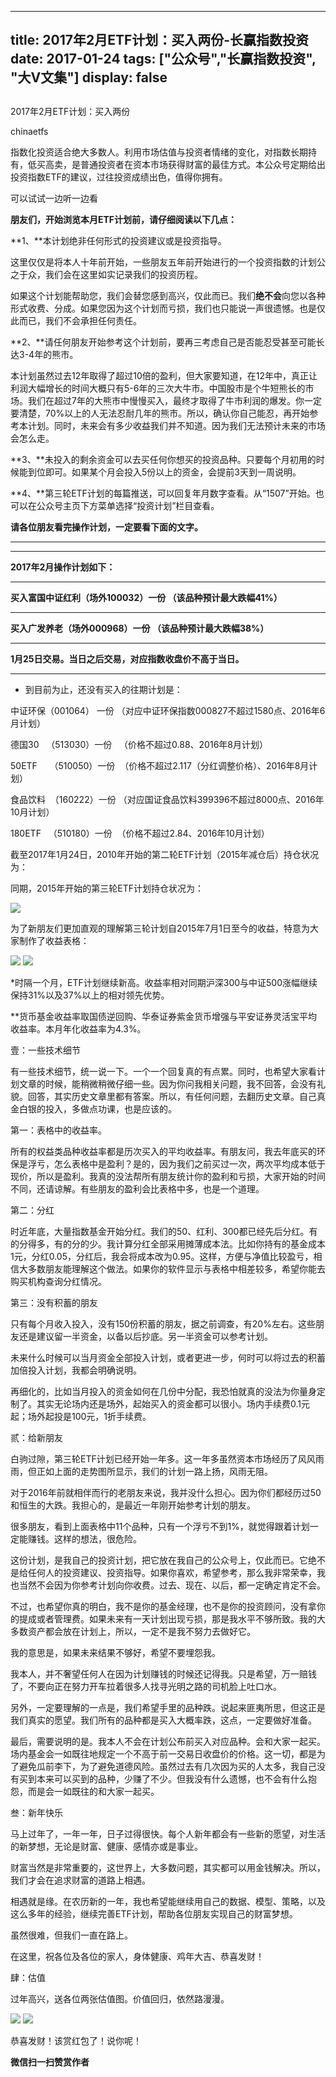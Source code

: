 
---
title:  2017年2月ETF计划：买入两份-长赢指数投资
date: 2017-01-24
tags: ["公众号","长赢指数投资", "大V文集"]
display: false
---


## 



2017年2月ETF计划：买入两份




chinaetfs




指数化投资适合绝大多数人。利用市场估值与投资者情绪的变化，对指数长期持有，低买高卖，是普通投资者在资本市场获得财富的最佳方式。本公众号定期给出投资指数ETF的建议，过往投资成绩出色，值得你拥有。




可以试试一边听一边看





**朋友们，开始浏览本月ETF计划前，请仔细阅读以下几点：**



**1、**本计划绝非任何形式的投资建议或是投资指导。



这里仅仅是将本人十年前开始，一些朋友五年前开始进行的一个投资指数的计划公之于众，我们会在这里如实记录我们的投资历程。



如果这个计划能帮助您，我们会替您感到高兴，仅此而已。我们**绝不会**向您以各种形式收费、分成。如果您因为这个计划而亏损，我们也只能说一声很遗憾。也是仅此而已，我们不会承担任何责任。



**2、**请任何朋友开始参考这个计划前，要再三考虑自己是否能忍受甚至可能长达3-4年的熊市。



本计划虽然过去12年取得了超过10倍的盈利，但大家要知道，在12年中，真正让利润大幅增长的时间大概只有5-6年的三次大牛市。中国股市是个牛短熊长的市场。我们在超过7年的大熊市中慢慢买入，最终才取得了牛市利润的爆发。你一定要清楚，70%以上的人无法忍耐几年的熊市。所以，确认你自己能忍，再开始参考本计划。同时，未来会有多少收益我们并不知道。因为我们无法预计未来的市场会怎么走。



**3、**未投入的剩余资金可以去买任何你想买的投资品种。只要每个月初用的时候能到位即可。如果某个月会投入5份以上的资金，会提前3天到一周说明。



**4、**第三轮ETF计划的每篇推送，可以回复年月数字查看。从“1507”开始。也可以在公众号主页下方菜单选择“投资计划”栏目查看。





**请各位朋友看完操作计划，一定要看下面的文字。**

****

****

**2017年2月操作计划如下：**

****

**买入富国中证红利（场外100032）一份 （该品种预计****最大****跌幅41%）**

****

**买入广发养老（场外000968）一份 （该品种预计最大跌幅38%）**

****

**1月25日交易。当日之后交易，对应指数收盘价不高于当日。**

****

* 到目前为止，还没有买入的往期计划是：



中证环保（001064） 一份 （对应中证环保指数000827不超过1580点、2016年6月计划）

德国30&nbsp;&nbsp; （513030）一份&nbsp;&nbsp; （价格不超过0.88、2016年8月计划）



50ETF&nbsp;&nbsp;&nbsp;&nbsp; （510050）一份&nbsp; （价格不超过2.117（分红调整价格）、2016年8月计划）

食品饮料&nbsp; （160222）一份 （对应国证食品饮料399396不超过8000点、2016年10月计划）

180ETF&nbsp;&nbsp; （510180）一份&nbsp; （价格不超过2.84、2016年10月计划）







截至2017年1月24日，2010年开始的第二轮ETF计划（2015年减仓后）持仓状况为：







同期，2015年开始的第三轮ETF计划持仓状况为：







<img data-s="300,640" data-type="png" src="http://mmbiz.qpic.cn/mmbiz_png/SEPick5M9xjO17EKgJ5TthlBUDENVCxZy9AGnkIoFYfPHdDmurxZFzvRhNvs11OxsTUIdFO8sfRVygticCuDqt2Q/0?wx_fmt=png" data-ratio="0.5928270042194093" data-w="474"/>







为了新朋友们更加直观的理解第三轮计划自2015年7月1日至今的收益，特意为大家制作了收益表格：





<img data-s="300,640" data-type="png" src="http://mmbiz.qpic.cn/mmbiz_png/SEPick5M9xjO17EKgJ5TthlBUDENVCxZynarTOtoR4d8jMuP8gjU2A16jggYFn8m0J8jjQxdBCZIsvYKCEkHibEA/0?wx_fmt=png" data-ratio="1.2323529411764707" data-w="340"/>



<img data-s="300,640" data-type="png" src="http://mmbiz.qpic.cn/mmbiz_png/SEPick5M9xjO17EKgJ5TthlBUDENVCxZyLCK88aia6R0M2DbQHhwzQTsYRQ1W1GiaFAMdxXCOMQQbsADyyk36rWibg/0?wx_fmt=png" data-ratio="0.4535666218034993" data-w="743"/>





*时隔一个月，ETF计划继续新高。收益率相对同期沪深300与中证500涨幅继续保持31%以及37%以上的相对领先优势。



**货币基金收益率取国债逆回购、华泰证券紫金货币增强与平安证券灵活宝平均收益率。本月年化收益率为4.3%。





壹：一些技术细节



有一些技术细节，统一说一下。一个一个回复真的有点累。同时，也希望大家看计划文章的时候，能稍微稍微仔细一些。因为你问我相关问题，我不回答，会没有礼貌。回答，其实历史文章里都有答案。所以，有任何问题，去翻历史文章。自己真金白银的投入，多做点功课，也是应该的。





第一：表格中的收益率。



所有的权益类品种收益率都是历次买入的平均收益率。有朋友问，我去年底买的环保是浮亏，怎么表格中是盈利？是的，因为我们之前买过一次，两次平均成本低于现价，所以是盈利。我真的没法帮所有朋友统计你的盈利和亏损，大家开始的时间不同，还请谅解。有些朋友的盈利会比表格中多，也是一个道理。



第二：分红



时近年底，大量指数基金开始分红。我们的50、红利、300都已经先后分红。有的分得多，有的分的少。我计算分红全部采用摊薄成本法。比如你持有的基金成本1元，分红0.05，分红后，我会将成本改为0.95。这样，方便与净值比较盈亏，相信大多数朋友能理解这个做法。如果你的软件显示与表格中相差较多，希望你能去购买机构查询分红情况。



第三：没有积蓄的朋友



只有每个月收入投入，没有150份积蓄的朋友，据之前调查，有20%左右。这些朋友还是建议留一半资金，以备以后抄底。另一半资金可以参考计划。



未来什么时候可以当月资金全部投入计划，或者更进一步，何时可以将过去的积蓄加倍投入计划，我都会明确说明。



再细化的，比如当月投入的资金如何在几份中分配，我恐怕就真的没法为你量身定制了。其实无论场内还是场外，起始买入的资金都可以很小。场内手续费0.1元起；场外起投是100元，1折手续费。





贰：给新朋友



白驹过隙，第三轮ETF计划已经开始一年多。这一年多虽然资本市场经历了风风雨雨，但正如上面的走势图所显示，我们的计划一路上扬，风雨无阻。



对于2016年前就相伴而行的老朋友来说，我并没什么担心。因为你们都经历过50和恒生的大跌。我担心的，是最近一年刚开始参考计划的朋友。



很多朋友，看到上面表格中11个品种，只有一个浮亏不到1%，就觉得跟着计划一定能赚钱。这样的想法，很危险。



这份计划，是我自己的投资计划，把它放在我自己的公众号上，仅此而已。它绝不是给任何人的投资建议、投资指导。如果你喜欢，希望参考，那么我非常荣幸，我也当然不会因为你参考计划向你收费。过去、现在、以后，都一定确定肯定不会。



不过，也希望你真的明白，我不是你的基金经理，也不是你的投资顾问，没有拿你的提成或者管理费。如果未来有一天计划出现亏损，那是我水平不够所致。我的大多数资产都会放在计划上，所以，一定不是我不努力去做好它。



我的意思是，如果未来结果不够好，希望不要埋怨我。



我本人，并不奢望任何人在因为计划赚钱的时候还记得我。只是希望，万一赔钱了，不要向正在努力开车拉着很多人找寻光明之路的司机脸上吐口水。&nbsp;



另外，一定要理解的一点是，我们希望手里的品种跌。说起来匪夷所思，但这正是我们真实的愿望。我们所有的品种都是买入大概率跌，这点，一定要做好准备。



最后，需要说明的是。我本人不会在计划公布前买入对应品种。会和大家一起买。场内基金会一如既往地规定一个不高于前一交易日收盘价的价格。这一切，都是为了避免瓜前李下，为了避免道德风险。虽然过去有几次因为买的人太多，我自己没有买到本来可以买到的品种，少赚了不少。但我没有什么遗憾，也不会有什么抱怨，而是会一如既往的和大家一起买。





叁：新年快乐



马上过年了，一年一年，日子过得很快。每个人新年都会有一些新的愿望，对生活的新梦想，无论是财富、健康、感情亦或是事业。



财富当然是非常重要的，这世界上，大多数问题，其实都可以用金钱解决。所以，我们才会在追求财富的道路上相遇。



相遇就是缘。在农历新的一年，我也希望能继续用自己的数据、模型、策略，以及这么多年的经验，继续完善ETF计划，帮助各位朋友实现自己的财富梦想。



虽然很难，但我们一直在路上。



在这里，祝各位及各位的家人，身体健康、鸡年大吉、恭喜发财！





肆：估值



过年高兴，送各位两张估值图。价值回归，依然路漫漫。



<img data-s="300,640" data-type="png" src="http://mmbiz.qpic.cn/mmbiz_png/SEPick5M9xjO17EKgJ5TthlBUDENVCxZyygIugmlSoj4VO9ErcbXeiaH2gqso2uSPhib1ibwdAf9tO4tVQCYr9ftHQ/0?wx_fmt=png" data-ratio="0.6685205784204672" data-w="899"/>



<img data-s="300,640" data-type="png" src="http://mmbiz.qpic.cn/mmbiz_png/SEPick5M9xjO17EKgJ5TthlBUDENVCxZy1R5hr4PxzKTqiaKLQ9z0F2liaudEs2yicg0WsIQKK9hKvPB23F7p6HgKQ/0?wx_fmt=png" data-ratio="0.5965665236051502" data-w="932"/>





恭喜发财！该赏红包了！说你呢！


**微信扫一扫赞赏作者**













